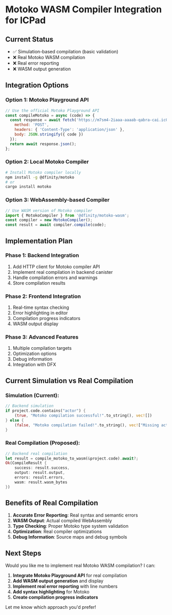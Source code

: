 # Motoko WASM Compiler Integration for ICPad

## Current Status
- ✅ Simulation-based compilation (basic validation)
- ❌ Real Motoko WASM compilation
- ❌ Real error reporting
- ❌ WASM output generation

## Integration Options

### Option 1: Motoko Playground API
```javascript
// Use the official Motoko Playground API
const compileMotoko = async (code) => {
  const response = await fetch('https://m7sm4-2iaaa-aaaab-qabra-cai.ic0.app/api/compile', {
    method: 'POST',
    headers: { 'Content-Type': 'application/json' },
    body: JSON.stringify({ code })
  });
  return await response.json();
};
```

### Option 2: Local Motoko Compiler
```bash
# Install Motoko compiler locally
npm install -g @dfinity/motoko
# or
cargo install motoko
```

### Option 3: WebAssembly-based Compiler
```javascript
// Use WASM version of Motoko compiler
import { MotokoCompiler } from '@dfinity/motoko-wasm';
const compiler = new MotokoCompiler();
const result = await compiler.compile(code);
```

## Implementation Plan

### Phase 1: Backend Integration
1. Add HTTP client for Motoko compiler API
2. Implement real compilation in backend canister
3. Handle compilation errors and warnings
4. Store compilation results

### Phase 2: Frontend Integration
1. Real-time syntax checking
2. Error highlighting in editor
3. Compilation progress indicators
4. WASM output display

### Phase 3: Advanced Features
1. Multiple compilation targets
2. Optimization options
3. Debug information
4. Integration with DFX

## Current Simulation vs Real Compilation

### Simulation (Current):
```rust
// Backend simulation
if project.code.contains("actor") {
    (true, "Motoko compilation successful!".to_string(), vec![])
} else {
    (false, "Motoko compilation failed!".to_string(), vec!["Missing actor declaration".to_string()])
}
```

### Real Compilation (Proposed):
```rust
// Backend real compilation
let result = compile_motoko_to_wasm(&project.code).await?;
Ok(CompileResult {
    success: result.success,
    output: result.output,
    errors: result.errors,
    wasm: result.wasm_bytes
})
```

## Benefits of Real Compilation

1. **Accurate Error Reporting**: Real syntax and semantic errors
2. **WASM Output**: Actual compiled WebAssembly
3. **Type Checking**: Proper Motoko type system validation
4. **Optimization**: Real compiler optimizations
5. **Debug Information**: Source maps and debug symbols

## Next Steps

Would you like me to implement real Motoko WASM compilation? I can:

1. **Integrate Motoko Playground API** for real compilation
2. **Add WASM output generation** and display
3. **Implement real error reporting** with line numbers
4. **Add syntax highlighting** for Motoko
5. **Create compilation progress indicators**

Let me know which approach you'd prefer!
